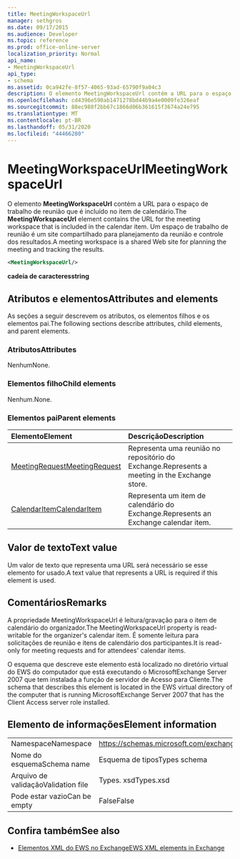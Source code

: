 ```yaml
---
title: MeetingWorkspaceUrl
manager: sethgros
ms.date: 09/17/2015
ms.audience: Developer
ms.topic: reference
ms.prod: office-online-server
localization_priority: Normal
api_name:
- MeetingWorkspaceUrl
api_type:
- schema
ms.assetid: 0ca942fe-8f57-4065-93ad-65790f9a04c3
description: O elemento MeetingWorkspaceUrl contém a URL para o espaço de trabalho de reunião que é incluído no item de calendário. Um espaço de trabalho de reunião é um site compartilhado para planejamento da reunião e controle dos resultados.
ms.openlocfilehash: cd4396e590ab1471278bd44b9a4e0009fe326eaf
ms.sourcegitcommit: 88ec988f2bb67c1866d06b361615f3674a24e795
ms.translationtype: MT
ms.contentlocale: pt-BR
ms.lasthandoff: 05/31/2020
ms.locfileid: "44466280"
---
```

# <a name="meetingworkspaceurl"></a><span data-ttu-id="03a39-104">MeetingWorkspaceUrl</span><span class="sxs-lookup"><span data-stu-id="03a39-104">MeetingWorkspaceUrl</span></span>

<span data-ttu-id="03a39-105">O elemento **MeetingWorkspaceUrl** contém a URL para o espaço de trabalho de reunião que é incluído no item de calendário.</span><span class="sxs-lookup"><span data-stu-id="03a39-105">The **MeetingWorkspaceUrl** element contains the URL for the meeting workspace that is included in the calendar item.</span></span> <span data-ttu-id="03a39-106">Um espaço de trabalho de reunião é um site compartilhado para planejamento da reunião e controle dos resultados.</span><span class="sxs-lookup"><span data-stu-id="03a39-106">A meeting workspace is a shared Web site for planning the meeting and tracking the results.</span></span> 
  
```xml
<MeetingWorkspaceUrl/>
```

 <span data-ttu-id="03a39-107">**cadeia de caracteres**</span><span class="sxs-lookup"><span data-stu-id="03a39-107">**string**</span></span>
## <a name="attributes-and-elements"></a><span data-ttu-id="03a39-108">Atributos e elementos</span><span class="sxs-lookup"><span data-stu-id="03a39-108">Attributes and elements</span></span>

<span data-ttu-id="03a39-109">As seções a seguir descrevem os atributos, os elementos filhos e os elementos pai.</span><span class="sxs-lookup"><span data-stu-id="03a39-109">The following sections describe attributes, child elements, and parent elements.</span></span>
  
### <a name="attributes"></a><span data-ttu-id="03a39-110">Atributos</span><span class="sxs-lookup"><span data-stu-id="03a39-110">Attributes</span></span>

<span data-ttu-id="03a39-111">Nenhum</span><span class="sxs-lookup"><span data-stu-id="03a39-111">None.</span></span>
  
### <a name="child-elements"></a><span data-ttu-id="03a39-112">Elementos filho</span><span class="sxs-lookup"><span data-stu-id="03a39-112">Child elements</span></span>

<span data-ttu-id="03a39-113">Nenhum.</span><span class="sxs-lookup"><span data-stu-id="03a39-113">None.</span></span>
  
### <a name="parent-elements"></a><span data-ttu-id="03a39-114">Elementos pai</span><span class="sxs-lookup"><span data-stu-id="03a39-114">Parent elements</span></span>

|<span data-ttu-id="03a39-115">**Elemento**</span><span class="sxs-lookup"><span data-stu-id="03a39-115">**Element**</span></span>|<span data-ttu-id="03a39-116">**Descrição**</span><span class="sxs-lookup"><span data-stu-id="03a39-116">**Description**</span></span>|
|:-----|:-----|
|[<span data-ttu-id="03a39-117">MeetingRequest</span><span class="sxs-lookup"><span data-stu-id="03a39-117">MeetingRequest</span></span>](meetingrequest.md) <br/> |<span data-ttu-id="03a39-118">Representa uma reunião no repositório do Exchange.</span><span class="sxs-lookup"><span data-stu-id="03a39-118">Represents a meeting in the Exchange store.</span></span>  <br/> |
|[<span data-ttu-id="03a39-119">CalendarItem</span><span class="sxs-lookup"><span data-stu-id="03a39-119">CalendarItem</span></span>](calendaritem.md) <br/> |<span data-ttu-id="03a39-120">Representa um item de calendário do Exchange.</span><span class="sxs-lookup"><span data-stu-id="03a39-120">Represents an Exchange calendar item.</span></span>  <br/> |
   
## <a name="text-value"></a><span data-ttu-id="03a39-121">Valor de texto</span><span class="sxs-lookup"><span data-stu-id="03a39-121">Text value</span></span>

<span data-ttu-id="03a39-122">Um valor de texto que representa uma URL será necessário se esse elemento for usado.</span><span class="sxs-lookup"><span data-stu-id="03a39-122">A text value that represents a URL is required if this element is used.</span></span>
  
## <a name="remarks"></a><span data-ttu-id="03a39-123">Comentários</span><span class="sxs-lookup"><span data-stu-id="03a39-123">Remarks</span></span>

<span data-ttu-id="03a39-124">A propriedade MeetingWorkspaceUrl é leitura/gravação para o item de calendário do organizador.</span><span class="sxs-lookup"><span data-stu-id="03a39-124">The MeetingWorkspaceUrl property is read-writable for the organizer's calendar item.</span></span> <span data-ttu-id="03a39-125">É somente leitura para solicitações de reunião e itens de calendário dos participantes.</span><span class="sxs-lookup"><span data-stu-id="03a39-125">It is read-only for meeting requests and for attendees' calendar items.</span></span>
  
<span data-ttu-id="03a39-126">O esquema que descreve este elemento está localizado no diretório virtual do EWS do computador que está executando o MicrosoftExchange Server 2007 que tem instalada a função de servidor de Acesso para Cliente.</span><span class="sxs-lookup"><span data-stu-id="03a39-126">The schema that describes this element is located in the EWS virtual directory of the computer that is running MicrosoftExchange Server 2007 that has the Client Access server role installed.</span></span>
  
## <a name="element-information"></a><span data-ttu-id="03a39-127">Elemento de informações</span><span class="sxs-lookup"><span data-stu-id="03a39-127">Element information</span></span>

|||
|:-----|:-----|
|<span data-ttu-id="03a39-128">Namespace</span><span class="sxs-lookup"><span data-stu-id="03a39-128">Namespace</span></span>  <br/> |https://schemas.microsoft.com/exchange/services/2006/types  <br/> |
|<span data-ttu-id="03a39-129">Nome do esquema</span><span class="sxs-lookup"><span data-stu-id="03a39-129">Schema name</span></span>  <br/> |<span data-ttu-id="03a39-130">Esquema de tipos</span><span class="sxs-lookup"><span data-stu-id="03a39-130">Types schema</span></span>  <br/> |
|<span data-ttu-id="03a39-131">Arquivo de validação</span><span class="sxs-lookup"><span data-stu-id="03a39-131">Validation file</span></span>  <br/> |<span data-ttu-id="03a39-132">Types. xsd</span><span class="sxs-lookup"><span data-stu-id="03a39-132">Types.xsd</span></span>  <br/> |
|<span data-ttu-id="03a39-133">Pode estar vazio</span><span class="sxs-lookup"><span data-stu-id="03a39-133">Can be empty</span></span>  <br/> |<span data-ttu-id="03a39-134">False</span><span class="sxs-lookup"><span data-stu-id="03a39-134">False</span></span>  <br/> |
   
## <a name="see-also"></a><span data-ttu-id="03a39-135">Confira também</span><span class="sxs-lookup"><span data-stu-id="03a39-135">See also</span></span>



- [<span data-ttu-id="03a39-136">Elementos XML do EWS no Exchange</span><span class="sxs-lookup"><span data-stu-id="03a39-136">EWS XML elements in Exchange</span></span>](ews-xml-elements-in-exchange.md)

